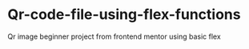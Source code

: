 # Qr-code-file-using-flex-functions
Qr image beginner project from frontend mentor using basic flex 
